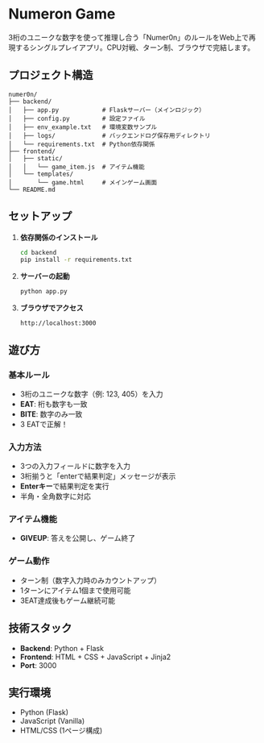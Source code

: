 # Numeron Game

3桁のユニークな数字を使って推理し合う「Numer0n」のルールをWeb上で再現するシングルプレイアプリ。CPU対戦、ターン制、ブラウザで完結します。

## プロジェクト構造

```
numer0n/
├── backend/
│   ├── app.py            # Flaskサーバー（メインロジック）
│   ├── config.py         # 設定ファイル
│   ├── env_example.txt   # 環境変数サンプル
│   ├── logs/             # バックエンドログ保存用ディレクトリ
│   └── requirements.txt  # Python依存関係
├── frontend/
│   ├── static/
│   │   └── game_item.js  # アイテム機能
│   └── templates/
│       └── game.html     # メインゲーム画面
└── README.md
```

## セットアップ

1. **依存関係のインストール**
   ```bash
   cd backend
   pip install -r requirements.txt
   ```

2. **サーバーの起動**
   ```bash
   python app.py
   ```

3. **ブラウザでアクセス**
   ```
   http://localhost:3000
   ```

## 遊び方

### 基本ルール
- 3桁のユニークな数字（例: 123, 405）を入力
- **EAT**: 桁も数字も一致
- **BITE**: 数字のみ一致
- 3 EATで正解！

### 入力方法
- 3つの入力フィールドに数字を入力
- 3桁揃うと「enterで結果判定」メッセージが表示
- **Enterキー**で結果判定を実行
- 半角・全角数字に対応

### アイテム機能
- **GIVEUP**: 答えを公開し、ゲーム終了

### ゲーム動作
- ターン制（数字入力時のみカウントアップ）
- 1ターンにアイテム1個まで使用可能
- 3EAT達成後もゲーム継続可能

## 技術スタック

- **Backend**: Python + Flask
- **Frontend**: HTML + CSS + JavaScript + Jinja2
- **Port**: 3000

## 実行環境

- Python (Flask)
- JavaScript (Vanilla)
- HTML/CSS (1ページ構成) 